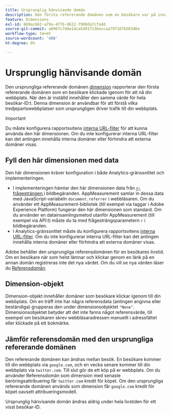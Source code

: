 ```yaml
---
title: Ursprunglig hänvisande domän
description: Den första refererande domänen som en besökare var på innan han/hon klickade igenom till din webbplats.
feature: Dimensions
exl-id: 6b9ac662-a79a-477b-8612-7980da7cfadd
source-git-commit: a6967c7d4e1dca5491f13beccaa797167b503d6e
workflow-type: tm+mt
source-wordcount: '408'
ht-degree: 0%

---
```


# Ursprunglig hänvisande domän

Den ursprungliga refererande domänen [dimension](overview.md) rapporterar den första refererande domänen som en besökare klickade igenom för att nå din webbplats. När den är inställd innehåller den samma värde för hela besökar-ID:t. Denna dimension är användbar för att förstå vilka tredjepartswebbplatser som ursprungligen driver trafik till din webbplats.

>[!IMPORTANT]
>
>Du måste konfigurera rapportsvitens [interna URL-filter](/help/admin/tools/manage-rs/edit-settings/general/internal-url-filter-admin.md) för att kunna använda den här dimensionen. Om du inte konfigurerar interna URL-filter kan det antingen innehålla interna domäner eller förhindra att externa domäner visas.

## Fyll den här dimensionen med data

Den här dimensionen kräver konfiguration i både Analytics-gränssnittet och implementeringen.

* I implementeringen hämtar den här dimensionen data från [`r`-frågesträngen ](/help/implement/validate/query-parameters.md) i bildbegäranden. AppMeasurement samlar in dessa data med JavaScript-variabeln `document.referrer` i webbläsaren. Om du använder ett AppMeasurement-bibliotek (till exempel via taggar i Adobe Experience Platform) fungerar den här dimensionen som standard. Om du använder en datainsamlingsmetod utanför AppMeasurement (till exempel via API:t) måste du ta med frågesträngsparametern `r` i bildbegäranden.
* I Analytics-gränssnittet måste du konfigurera rapportsvitens [interna URL-filter](/help/admin/tools/manage-rs/edit-settings/general/internal-url-filter-admin.md). Om du inte konfigurerar interna URL-filter kan det antingen innehålla interna domäner eller förhindra att externa domäner visas.

Adobe behåller den ursprungliga referensdomänen för en besökares livstid. Om en besökare när som helst lämnar och klickar genom en länk på en annan domän registreras inte det nya värdet. Om du vill se nya värden läser du [Referensdomän](referring-domain.md).

## Dimension-objekt

Dimension-objekt innehåller domäner som besökare klickar igenom till din webbplats. Om en träff inte har några referensdata (antingen angivna eller beständiga) grupperas den under dimensionsobjektet `"None"`. Dimensionsobjektet betyder att det inte fanns något referensvärde, till exempel om besökaren skrev webbläsaradressen manuellt i adressfältet eller klickade på ett bokmärke.

## Jämför referensdomän med den ursprungliga refererande domänen

Den refererande domänen kan ändras mellan besök. En besökare kommer till din webbplats via `google.com`, och en vecka senare kommer till din webbplats via `twitter.com`. Till slut gör de ett köp på er webbplats. Om du använder Referensdomän som dimension med senaste beröringsattribuering får `twitter.com` kredit för köpet. Om den ursprungliga refererande domänen används som dimension får `google.com` kredit för köpet oavsett attribueringsmodell.

Ursprunglig hänvisande domän ändras aldrig under hela livstiden för ett visst besökar-ID.
